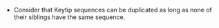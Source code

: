 - Consider that Keytip sequences can be duplicated as long as none of their siblings have the same sequence.
